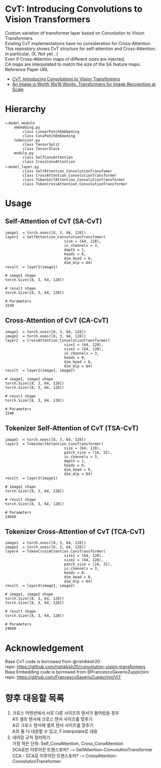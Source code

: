 # CvT: Introducing Convolutions to Vision Transformers
Custom variation of transformer layer based on Convolution to Vision Transformers.  
Existing CvT implementations have no consideration for Cross-Attention.  
This repository shows CvT structure for self-attention and Cross-Attention.
In particular, (X, Not yet...)  
Even if Cross-Attention maps of different sizes are injected,  
CA maps are interpolated to match the size of the SA feature maps.  
Reference Paper URL  
- [CvT: Introducing Convolutions to Vision Transforemrs](https://arxiv.org/abs/2103.15808)  
- [An Image is Worth 16x16 Words: Transformers for Image Recognition at Scale](https://arxiv.org/abs/2010.11929)  
  
# Hierarchy 
```
ㄴmodel_module
    embedding.py
        class LinearPatchEmbbeding
        class ConvPatchEmbbeding
    tokenizer.py
        class TensorSplit
        class TensorStack
    module.py
        class SelfConvAttention
        class CrossConvAttention
ㄴmodel_layer.py
        class SelfAttention_ConvolutionTransfomer
        class CrossAttention_ConvolutionTransformer
        class TokenSelfAttention_ConvolutionTransformer
        class TokenCrossAttention_ConvolutionTransformer
``` 
# Usage
## Self-Attention of CvT (SA-CvT)  
```
image1  = torch.ones([8, 3, 64, 128])
layer1  = SelfAttention_ConvolutionTransfomer(
                           size = (64, 128),
                           in_channels = 3,  
                           depth = 1, 
                           heads = 8, 
                           dim_head = 8, 
                           dim_mlp = 64) 
result  = layer1(image1)

# image1 shape
torch.Size([8, 3, 64, 128])

# result shape
torch.Size([8, 3, 64, 128])

# Parameters
1540
```
  
## Cross-Attention of CvT (CA-CvT)  
```
image1  = torch.ones([8, 3, 64, 128])
image2  = torch.ones([8, 3, 64, 128])
layer2  = CrossAttention_ConvolutionTransformer(
                           size1 = (64, 128),
                           size2 = (64, 128), 
                           in_channels = 3,
                           heads = 8,
                           dim_head = 8, 
                           dim_mlp = 64)
result  = layer2(image1, image2)

# image1, image2 shape
torch.Size([8, 3, 64, 128])
torch.Size([8, 3, 64, 128])

# result shape
torch.Size([8, 3, 64, 128])

# Parameters
1540
```
  
## Tokenizer Self-Attention of CvT (TSA-CvT)  
```
image1  = torch.ones([8, 3, 64, 128])
layer3  = TokenSelfAttention_ConvTransformer(
                           size = (64, 128),
                           patch_size = (16, 32),
                           in_channels = 3,  
                           depth = 1, 
                           heads = 8, 
                           dim_head = 8, 
                           dim_mlp = 64) 
result  = layer3(image1)

# image1 shape
torch.Size([8, 3, 64, 128])

# result shape
torch.Size([8, 3, 64, 128])

# Parameters
24640
```
  
## Tokenizer Cross-Attention of CvT (TCA-CvT)  
```
image1  = torch.ones([8, 3, 64, 128])
image2  = torch.ones([8, 3, 64, 128])
layer4  = TokenCrossAttention_ConvTransformer(
                           size1 = (64, 128),
                           size2 = (64, 128), 
                           patch_size = (16, 32),
                           in_channels = 3,
                           heads = 8,
                           dim_head = 8, 
                           dim_mlp = 64)
result  = layer4(image1, image2)

# image1, image2 shape
torch.Size([8, 3, 64, 128])
torch.Size([8, 3, 64, 128])

# result shape
torch.Size([8, 3, 64, 128])

# Parameters
24640
```
  
# Acknowledgement  
Base CvT code is borrowed from @rishikksh20  
repo: https://github.com/rishikksh20/convolution-vision-transformers  
Base Embedding code is borrowed from @FrancescoSaverioZuppichini  
repo: https://github.com/FrancescoSaverioZuppichini/ViT  
  
# 향후 대응할 목록  
1. 크로스 어텐션에서 서로 다른 사이즈의 텐서가 들어왔을 경우  
    A1) 셀프 텐서에 크로스 텐서 사이즈를 맞추기  
    A2) 크로스 텐서에 셀프 텐서 사이즈를 맞추기  
    A3) 둘 다 대응할 수 있고, F.interpolate로 대응  
2. 네이밍 규칙 정리하기  
가장 작은 단위: Self_ConvAttention, Cross_ConvAttention  
SCA로만 이루어진 트랜스포머?  -> SelfAttention-ConvolutionTransformer  
CCA - SCA로 이루어진 트랜스포머?  -> CrossAttention-ConvolutionTransformer  
